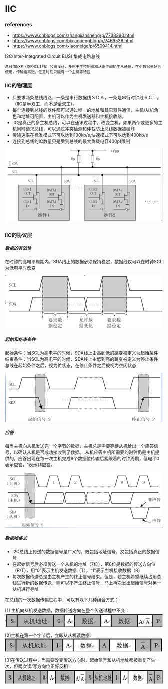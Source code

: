 # IIC

### references

* https://www.cnblogs.com/zhangjiansheng/p/7738390.html
* https://www.cnblogs.com/bixiaopengblog/p/7469536.html
* https://www.cnblogs.com/xiaomeige/p/6509414.html

I2C(Inter-Integrated Circuit BUS) 集成电路总线

    总线由NXP（原PHILIPS）公司设计，多用于主控制器和从器件间的主从通信，在小数据量场合使用，传输距离短，任意时刻只能有一个主机等特性

### IIC的物理层

* 只要求两条总线线路，一条是串行数据线ＳＤＡ，一条是串行时钟线ＳＣＬ。（IIC是半双工，而不是全双工）。
* 每个连接到总线的器件都可以通过唯一的地址和其它器件通信，主机/从机角色和地址可配置，主机可以作为主机发送器和主机接收器。
* IIC是真正的多主机总线，可以在通讯过程中，改变主机，如果两个或更多的主机同时请求总线，可以通过冲突检测和仲裁防止总线数据被破坏
* 传输速率在标准模式下可以达到100kb/s,快速模式下可以达到400kb/s
* 连接到总线的IC数量只是受到总线的最大负载电容400pf限制

![IIC接口](../images/IIC0.png)

### IIC的协议层

##### 数据的有效性

在时钟的高电平周期内，SDA线上的数据必须保持稳定，数据线仅可以在时钟SCL为低电平时改变

![IIC接口](../images/IIC1.png)

##### 起始和结束条件

起始条件：当SCL为高电平的时候，SDA线上由高到低的跳变被定义为起始条件
结束条件：当SCL为高电平的时候，SDA线上由低到高的跳变被定义为停止条件
总线在起始条件之后，视为忙状态，在停止条件之后被视为空闲状态

![IIC接口](../images/IIC2.png)

##### 应答

每当主机向从机发送完一个字节的数据，主机总是需要等待从机给出一个应答信号，以确认从机是否成功接收到了数据。
从机应答主机所需要的时钟仍是主机提供的，应答出现在每一次主机完成8个数据位传输后紧跟着的时钟周期，低电平0表示应答，1表示非应答。

![IIC接口](../images/IIC3.png)

##### 数据帧格式

* I2C总线上传送的数据信号是广义的，既包括地址信号，又包括真正的数据信号
* 在起始信号后必须传送一个从机的地址（7位），第8位是数据的传送方向位（R/T），用“0”表示主机发送数据（T），“1”表示主机接收数据（R）
* 每次数据传送总是由主机产生的终止信号结束。但是，若主机希望继续占用总线进行新的数据传送，则可以不产生终止信号，马上再次发出起始信号对另一从机进行寻址

在总线的一次数据传输过程中，可以有以下几种组合方式：

[1] 主机向从机发送数据，数据传送方向在整个传送过程中不变：
![IIC接口](../images/IIC4.png)

[2]主机在第一个字节后，立即从从机读数据:
![IIC接口](../images/IIC5.png)

[3]在传送过程中，当需要改变传送方向时，起始信号和从机地址都被重复产生一次，但两次读/写方向位正好反相：
![IIC接口](../images/IIC6.png)

